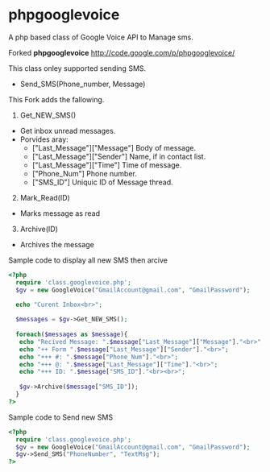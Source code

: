phpgooglevoice
==============

A php based class of Google Voice API to Manage sms.

Forked __phpgooglevoice__ http://code.google.com/p/phpgooglevoice/

This class onley supported sending SMS.

* Send_SMS(Phone_number, Message)

This Fork adds the fallowing.


1. Get_NEW_SMS()
  * Get inbox unread messages.
  * Porvides aray:
    * ["Last_Message"]["Message"] Body of message.
    * ["Last_Message"]["Sender"]  Name, if in contact list.
    * ["Last_Message"]["Time"]    Time of message.
    * ["Phone_Num"]               Phone number.
    * ["SMS_ID"]                  Uniquic ID of Message thread.


2.  Mark_Read(ID)
  * Marks message as read 
  

3.  Archive(ID)                     
  * Archives the  message


Sample code to display all new SMS then arcive
```php
<?php
  require 'class.googlevoice.php';
  $gv = new GoogleVoice("GmailAccount@gmail.com", "GmailPassword");  

  echo "Curent Inbox<br>";
  
  $messages = $gv->Get_NEW_SMS();
  
  foreach($messages as $message){
   echo "Recived Message: ".$message["Last_Message"]["Message"]."<br>";
   echo "++ Form ".$message["Last_Message"]["Sender"]."<br>";
   echo "+++ #: ".$message["Phone_Num"]."<br>";
   echo "+++ @: ".$message["Last_Message"]["Time"]."<br>";
   echo "+++ ID: ".$message["SMS_ID"]."<br><br>";
	 
   $gv->Archive($message["SMS_ID"]);
  }
?>
```

Sample code to Send new SMS
```php
<?php
  require 'class.googlevoice.php';
  $gv = new GoogleVoice("GmailAccount@gmail.com", "GmailPassword");
  $gv->Send_SMS("PhoneNumber", "TextMsg");
?>  
```



